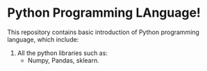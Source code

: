 # Python Programming LAnguage!
This repository contains basic introduction of Python programming language, which include:
1. All the python libraries such as:
    - Numpy, Pandas, sklearn.
   
 
